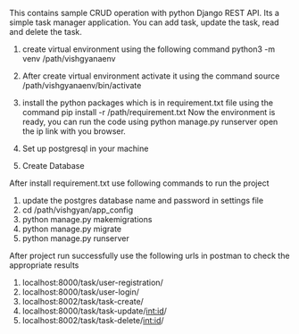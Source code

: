 This contains sample CRUD operation with python Django REST API. Its a simple task manager application. You can add task, update the task, read and delete the task. 

1) create virtual environment using the following command
	python3 -m venv /path/vishgyanaenv
2) After create virtual environment activate it using the command
	source /path/vishgyanaenv/bin/activate
3) install the python packages which is in requirement.txt file using the command
	pip install -r /path/requirement.txt
Now the environment is ready, you can run the code using python manage.py runserver
open the ip link with you browser.

4) Set up postgresql in your machine
5) Create Database


After install requirement.txt use following commands to run the project

1. update the postgres database name and password in settings file
2. cd /path/vishgyan/app_config
3. python manage.py makemigrations
4. python manage.py migrate
5. python manage.py runserver


After project run successfully use the following urls in postman to check the appropriate results

1. localhost:8000/task/user-registration/
2. localhost:8000/task/user-login/
3. localhost:8002/task/task-create/
4. localhost:8000/task/task-update/<int:id>/
5. localhost:8002/task/task-delete/<int:id>/
